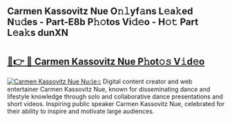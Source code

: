 ## Carmen Kassovitz Nue O𝚗𝚕yf𝚊ns L𝚎a𝚔ed N𝚞𝚍es - Part-E8b P𝚑𝚘tos Vi𝚍𝚎o - H𝚘𝚝 Part L𝚎a𝚔s dunXN

# <h2><a href="http://kfdi7p.oniu.top/?m=Carmen+Kassovitz+Nue">🔗👉 🔴 Carmen Kassovitz Nue P𝚑ot𝚘𝚜 V𝚒d𝚎o</a></h2>

[![Carmen Kassovitz Nue Nu𝚍e𝚜](https://i.imgur.com/0qMVB7G.gif)](http://kfdi7p.oniu.top/?m=Carmen+Kassovitz+Nue)
Digital content creator and web entertainer Carmen Kassovitz Nue, known for disseminating dance and lifestyle knowledge through solo and collaborative dance presentations and short videos. Inspiring public speaker Carmen Kassovitz Nue, celebrated for their ability to inspire and motivate large audiences.  
